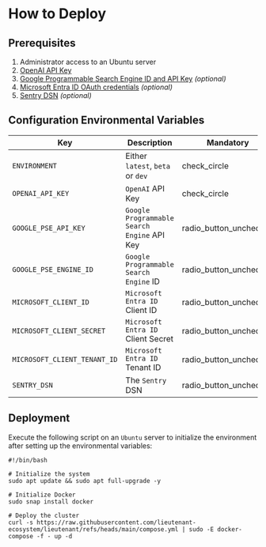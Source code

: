 # How to Deploy

## Prerequisites
1. Administrator access to an Ubuntu server
2. [OpenAI API Key](https://platform.openai.com/)
3. [Google Programmable Search Engine ID and API Key](https://developers.google.com/custom-search/v1/introduction#identify_your_application_to_google_with_api_key)
   _(optional)_
4. [Microsoft Entra ID OAuth credentials](https://learn.microsoft.com/en-us/power-apps/developer/data-platform/walkthrough-register-app-azure-active-directory#create-the-app-registration)
   _(optional)_
5. [Sentry DSN](https://docs.sentry.io/platforms/python/integrations/fastapi/) _(optional)_


## Configuration Environmental Variables
| Key                          | Description                                 | Mandatory                                                             |
|------------------------------|---------------------------------------------|-----------------------------------------------------------------------|
| `ENVIRONMENT`                | Either `latest`, `beta` or `dev`            | <span class="material-symbols-outlined">check_circle</span>           |
| `OPENAI_API_KEY`             | `OpenAI` API Key                            | <span class="material-symbols-outlined">check_circle</span>           |
| `GOOGLE_PSE_API_KEY`         | `Google Programmable Search Engine` API Key | <span class="material-symbols-outlined">radio_button_unchecked</span> |
| `GOOGLE_PSE_ENGINE_ID`       | `Google Programmable Search Engine` ID      | <span class="material-symbols-outlined">radio_button_unchecked</span> |
| `MICROSOFT_CLIENT_ID`        | `Microsoft Entra ID` Client ID              | <span class="material-symbols-outlined">radio_button_unchecked</span> |
| `MICROSOFT_CLIENT_SECRET`    | `Microsoft Entra ID` Client Secret          | <span class="material-symbols-outlined">radio_button_unchecked</span> |
| `MICROSOFT_CLIENT_TENANT_ID` | `Microsoft Entra ID` Tenant ID              | <span class="material-symbols-outlined">radio_button_unchecked</span> |
| `SENTRY_DSN`                 | The `Sentry` DSN                            | <span class="material-symbols-outlined">radio_button_unchecked</span> |

<link rel="stylesheet" href="https://fonts.googleapis.com/css2?family=Material+Symbols+Outlined:opsz,wght,FILL,GRAD@20,300,0,0" /> 

## Deployment
Execute the following script on an `Ubuntu` server to initialize the environment after setting up the environmental variables:
```shell
#!/bin/bash

# Initialize the system
sudo apt update && sudo apt full-upgrade -y

# Initialize Docker
sudo snap install docker

# Deploy the cluster
curl -s https://raw.githubusercontent.com/lieutenant-ecosystem/lieutenant/refs/heads/main/compose.yml | sudo -E docker-compose -f - up -d
```